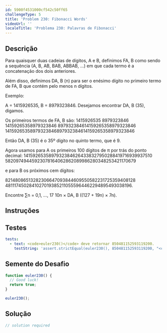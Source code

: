 ```yaml
---
id: 5900f4531000cf542c50ff65
challengeType: 5
title: 'Problem 230: Fibonacci Words'
videoUrl: ''
localeTitle: 'Problema 230: Palavras de Fibonacci'
---
```


## Descrição
<section id="description"> Para quaisquer duas cadeias de dígitos, A e B, definimos FA, B como sendo a sequência (A, B, AB, BAB, ABBAB, ...) em que cada termo é a concatenação dos dois anteriores. <p> Além disso, definimos DA, B (n) para ser o enésimo dígito no primeiro termo de FA, B que contém pelo menos n dígitos. </p><p> Exemplo: </p><p> A = 1415926535, B = 8979323846. Desejamos encontrar DA, B (35), digamos. </p><p> Os primeiros termos de FA, B são: 1415926535 8979323846 14159265358979323846 897932384614159265358979323846 14159265358979323846897932384614159265358979323846 </p><p> Então DA, B (35) é o 35º dígito no quinto termo, que é 9. </p><p> Agora usamos para A os primeiros 100 dígitos de π por trás do ponto decimal: 14159265358979323846264338327950288419716939937510 58209749445923078164062862089986280348253421170679 </p><p> e para B os próximos cem dígitos: </p><p> 82148086513282306647093844609550582231725359408128 48111745028410270193852110555964462294895493038196. </p><p> Encontre ∑n = 0,1, ..., 17 10n × DA, B ((127 + 19n) × 7n). </p></section>

## Instruções
<section id="instructions">
</section>

## Testes
<section id='tests'>

```yml
tests:
  - text: <code>euler230()</code> deve retornar 850481152593119200.
    testString: 'assert.strictEqual(euler230(), 850481152593119200, "<code>euler230()</code> should return 850481152593119200.");'

```

</section>

## Semente do Desafio
<section id='challengeSeed'>

<div id='js-seed'>

```js
function euler230() {
  // Good luck!
  return true;
}

euler230();

```

</div>



</section>

## Solução
<section id='solution'>

```js
// solution required
```
</section>
